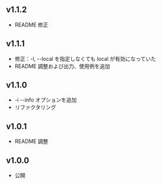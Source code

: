 ## v1.1.2

- README 修正

## v1.1.1

- 修正：-l, --local を指定しなくても local が有効になっていた
- README 調整および出力、使用例を追加

## v1.1.0

- -i --info オプションを追加
- リファクタリング

## v1.0.1

- README 調整

## v1.0.0

- 公開
